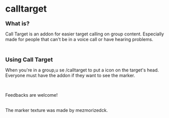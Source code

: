 # calltarget
<p><span style="font-size: 18px;"><strong>What is?</strong></span></p>
<p><span style="font-size: 14px;">Call Target is an addon for easier target calling on group content. Especially made for people that can't be in a voice call or have hearing problems.</span></p>
<p>&nbsp;</p>
<p><span style="font-size: 18px;"><strong>Using Call Target</strong></span></p>
<p><span style="font-size: 14px;">When you're in a group,u se /calltarget to put a icon on the target's head. Everyone must have the addon if they want to see the marker.</span></p>
<p>&nbsp;</p>
<p><span style="font-size: 14px;">Feedbacks are welcome!</span></p>
<br> The marker texture was made by  mezmorizedck.
